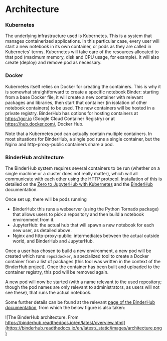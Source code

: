 # Architecture

### Kubernetes

The underlying infrastructure used is Kubernetes.
This is a system that manages containerized applications.
In this particular case, every user will start a new notebook in its own container, or pods as they are called in Kubernetes' terms.
Kubernetes will take care of the resources allocated to that pod (maximum memory, disk and CPU usage, for example).
It will also create (deploy) and remove pod as necessary.

### Docker

Kubernetes itself relies on Docker for creating the containers.
This is why it is somewhat straightforward to create a specific notebook Binder: starting from a base Docker file, it will create a new container with relevant packages and libraries, then start that container (in isolation of other notebook containers) to be used.
The new containers will be hosted in a private registry.
BinderHub has options for hosting containers at https://gcr.io (Google Cloud Container Registry) or at https://hub.docker.com/, Docker Hub.

Note that a Kubernetes pod can actually contain multiple containers.
In most situations for BinderHub, a single pod runs a single container, but the Nginx and http-proxy-public containers share a pod.

### BinderHub architecture

The BinderHub system requires several containers to be run (whether on a single machine or a cluster does not really matter), which will all communicate with each other using the HTTP protocol.
Installation of this is detailed on the [Zero to JupyterHub with Kubernetes](https://zero-to-jupyterhub.readthedocs.io/en/latest/) and the [BinderHub](https://binderhub.readthedocs.io/en/latest/) documentation.

Once set up, there will be pods running

- BinderHub: this runs a webserver (using the Python Tornado package) that allows users to pick a repository and then build a notebook environment from it.
- JupyterHub: the actual hub that will spawn a new notebook for each new user, as detailed above.
- Nginx and http-proxy-public: intermediates between the actual outside world, and BinderHub and JupyterHub.

Once a user has chosen to build a new environment, a new pod will be created which runs `repo2docker`, a specialized tool to create a Docker container from a list of packages (this tool was written in the context of the BinderHub project).
Once the container has been built and uploaded to the container registry, this pod will be removed again.

A new pod will now be started (with a name relevant to the used repository; though the pod names are only relevant to administrators, as users will not see these), that runs the actual notebook.

Some further details can be found at the relevant [page of the BinderHub documentation](https://binderhub.readthedocs.io/en/latest/overview.html), from which the below figure is also taken:

![The BinderHub architecture. From https://binderhub.readthedocs.io/en/latest/overview.html](https://binderhub.readthedocs.io/en/latest/_static/images/architecture.png)
